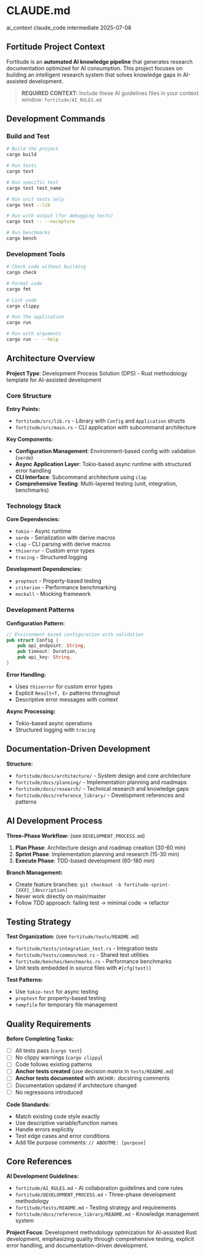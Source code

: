 # CLAUDE.md

<meta>
  <title>Fortitude - Claude Code Integration</title>
  <type>ai_context</type>
  <audience>claude_code</audience>
  <complexity>intermediate</complexity>
  <updated>2025-07-08</updated>
</meta>

## <context>Fortitude Project Context</context>

Fortitude is an **automated AI knowledge pipeline** that generates research documentation optimized for AI consumption. This project focuses on building an intelligent research system that solves knowledge gaps in AI-assisted development.

> **REQUIRED CONTEXT:**
Include these AI guidelines files in your context window: `fortitude/AI_RULES.md`

## <commands>Development Commands</commands>

### <commands-category>Build and Test</commands-category>
```bash
# Build the project
cargo build

# Run tests
cargo test

# Run specific test
cargo test test_name

# Run unit tests only
cargo test --lib

# Run with output (for debugging tests)
cargo test -- --nocapture

# Run benchmarks
cargo bench
```

### <commands-category>Development Tools</commands-category>
```bash
# Check code without building
cargo check

# Format code
cargo fmt

# Lint code
cargo clippy

# Run the application
cargo run

# Run with arguments
cargo run -- --help
```

## <architecture>Architecture Overview</architecture>

**Project Type**: Development Process Solution (DPS) - Rust methodology template for AI-assisted development

### <architecture-section>Core Structure</architecture-section>

**Entry Points:**
- `fortitude/src/lib.rs` - Library with `Config` and `Application` structs
- `fortitude/src/main.rs` - CLI application with subcommand architecture

**Key Components:**
- **Configuration Management**: Environment-based config with validation (`serde`)
- **Async Application Layer**: Tokio-based async runtime with structured error handling
- **CLI Interface**: Subcommand architecture using `clap`
- **Comprehensive Testing**: Multi-layered testing (unit, integration, benchmarks)

### <architecture-section>Technology Stack</architecture-section>

**Core Dependencies:**
- `tokio` - Async runtime
- `serde` - Serialization with derive macros
- `clap` - CLI parsing with derive macros
- `thiserror` - Custom error types
- `tracing` - Structured logging

**Development Dependencies:**
- `proptest` - Property-based testing
- `criterion` - Performance benchmarking
- `mockall` - Mocking framework

### <patterns>Development Patterns</patterns>

**Configuration Pattern:**
```rust
// Environment-based configuration with validation
pub struct Config {
    pub api_endpoint: String,
    pub timeout: Duration,
    pub api_key: String,
}
```

**Error Handling:**
- Uses `thiserror` for custom error types
- Explicit `Result<T, E>` patterns throughout
- Descriptive error messages with context

**Async Processing:**
- Tokio-based async operations
- Structured logging with `tracing`

## <documentation>Documentation-Driven Development</documentation>

**Structure:**
- `fortitude/docs/architecture/` - System design and core architecture
- `fortitude/docs/planning/` - Implementation planning and roadmaps
- `fortitude/docs/research/` - Technical research and knowledge gaps
- `fortitude/docs/reference_library/` - Development references and patterns

## <process>AI Development Process</process>

**Three-Phase Workflow:** (see `DEVELOPMENT_PROCESS.md`)
1. **Plan Phase**: Architecture design and roadmap creation (30-60 min)
2. **Sprint Phase**: Implementation planning and research (15-30 min)
3. **Execute Phase**: TDD-based development (60-180 min)

**Branch Management:**
- Create feature branches: `git checkout -b fortitude-sprint-[XXX]_[description]`
- Never work directly on main/master
- Follow TDD approach: failing test → minimal code → refactor

## <testing>Testing Strategy</testing>

**Test Organization:** (see `fortitude/tests/README.md`)
- `fortitude/tests/integration_test.rs` - Integration tests
- `fortitude/tests/common/mod.rs` - Shared test utilities
- `fortitude/benches/benchmarks.rs` - Performance benchmarks
- Unit tests embedded in source files with `#[cfg(test)]`

**Test Patterns:**
- Use `tokio-test` for async testing
- `proptest` for property-based testing
- `tempfile` for temporary file management

## <quality>Quality Requirements</quality>

**Before Completing Tasks:**
- [ ] All tests pass (`cargo test`)
- [ ] No clippy warnings (`cargo clippy`)
- [ ] Code follows existing patterns
- [ ] **Anchor tests created** (use decision matrix in `tests/README.md`)
- [ ] **Anchor tests documented** with `ANCHOR:` docstring comments
- [ ] Documentation updated if architecture changed
- [ ] No regressions introduced

**Code Standards:**
- Match existing code style exactly
- Use descriptive variable/function names
- Handle errors explicitly
- Test edge cases and error conditions
- Add file purpose comments: `// ABOUTME: [purpose]`

## <references>Core References</references>

**AI Development Guidelines:**
- `fortitude/AI_RULES.md` - AI collaboration guidelines and core rules
- `fortitude/DEVELOPMENT_PROCESS.md` - Three-phase development methodology
- `fortitude/tests/README.md` - Testing strategy and requirements
- `fortitude/docs/reference_library/README.md` - Knowledge management system

**Project Focus**: Development methodology optimization for AI-assisted Rust development, emphasizing quality through comprehensive testing, explicit error handling, and documentation-driven development.